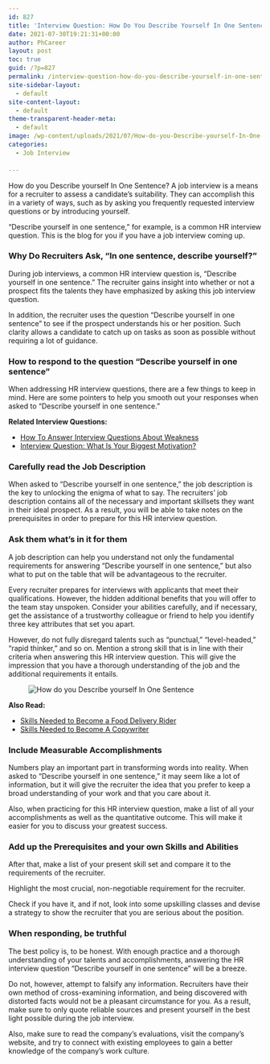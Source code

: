 ```yaml
---
id: 827
title: 'Interview Question: How Do You Describe Yourself In One Sentence?'
date: 2021-07-30T19:21:31+00:00
author: PhCareer
layout: post
toc: true
guid: /?p=827
permalink: /interview-question-how-do-you-describe-yourself-in-one-sentence/
site-sidebar-layout:
  - default
site-content-layout:
  - default
theme-transparent-header-meta:
  - default
image: /wp-content/uploads/2021/07/How-do-you-Describe-yourself-In-One-Sentence-1.jpg
categories:
  - Job Interview

---
```

How do you Describe yourself In One Sentence? A job interview is a means for a recruiter to assess a candidate&#8217;s suitability. They can accomplish this in a variety of ways, such as by asking you frequently requested interview questions or by introducing yourself.

“Describe yourself in one sentence,” for example, is a common HR interview question. This is the blog for you if you have a job interview coming up.

### **Why Do Recruiters Ask, &#8220;In one sentence, describe yourself?&#8221;**

During job interviews, a common HR interview question is, &#8220;Describe yourself in one sentence.&#8221; The recruiter gains insight into whether or not a prospect fits the talents they have emphasized by asking this job interview question.

In addition, the recruiter uses the question &#8220;Describe yourself in one sentence&#8221; to see if the prospect understands his or her position. Such clarity allows a candidate to catch up on tasks as soon as possible without requiring a lot of guidance.

### **How to respond to the question &#8220;Describe yourself in one sentence&#8221;**

When addressing HR interview questions, there are a few things to keep in mind. Here are some pointers to help you smooth out your responses when asked to &#8220;Describe yourself in one sentence.&#8221;

**Related Interview Questions:**

  * [How To Answer Interview Questions About Weakness](/how-to-answer-interview-questions-about-weakness/)
  * [Interview Question: What Is Your Biggest Motivation?](/interview-question-what-is-your-biggest-motivation/)

### **Carefully read the Job Description**

When asked to &#8220;Describe yourself in one sentence,&#8221; the job description is the key to unlocking the enigma of what to say. The recruiters&#8217; job description contains all of the necessary and important skillsets they want in their ideal prospect. As a result, you will be able to take notes on the prerequisites in order to prepare for this HR interview question.

### **Ask them what&#8217;s in it for them**

A job description can help you understand not only the fundamental requirements for answering &#8220;Describe yourself in one sentence,&#8221; but also what to put on the table that will be advantageous to the recruiter.

Every recruiter prepares for interviews with applicants that meet their qualifications. However, the hidden additional benefits that you will offer to the team stay unspoken. Consider your abilities carefully, and if necessary, get the assistance of a trustworthy colleague or friend to help you identify three key attributes that set you apart.

However, do not fully disregard talents such as &#8220;punctual,&#8221; &#8220;level-headed,&#8221; &#8220;rapid thinker,&#8221; and so on. Mention a strong skill that is in line with their criteria when answering this HR interview question. This will give the impression that you have a thorough understanding of the job and the additional requirements it entails.

<figure class="wp-block-image size-large">

<img loading="lazy" width="800" height="450" src="/wp-content/uploads/2021/07/How-do-you-Describe-yourself-In-One-Sentence.jpg" alt="How do you Describe yourself In One Sentence" class="wp-image-828" srcset="/wp-content/uploads/2021/07/How-do-you-Describe-yourself-In-One-Sentence.jpg 800w, /wp-content/uploads/2021/07/How-do-you-Describe-yourself-In-One-Sentence-300x169.jpg 300w, /wp-content/uploads/2021/07/How-do-you-Describe-yourself-In-One-Sentence-768x432.jpg 768w" sizes="(max-width: 800px) 100vw, 800px" /> </figure> 



**Also Read:**

  * [Skills Needed to Become a Food Delivery Rider](/skills-needed-to-become-a-food-delivery-rider/)
  * [Skills Needed to Become A Copywriter](/skills-needed-to-become-a-copywriter/)

### **Include Measurable Accomplishments**

Numbers play an important part in transforming words into reality. When asked to &#8220;Describe yourself in one sentence,&#8221; it may seem like a lot of information, but it will give the recruiter the idea that you prefer to keep a broad understanding of your work and that you care about it.

Also, when practicing for this HR interview question, make a list of all your accomplishments as well as the quantitative outcome. This will make it easier for you to discuss your greatest success.

### **Add up the Prerequisites and your own Skills and Abilities**

After that, make a list of your present skill set and compare it to the requirements of the recruiter.

Highlight the most crucial, non-negotiable requirement for the recruiter.

Check if you have it, and if not, look into some upskilling classes and devise a strategy to show the recruiter that you are serious about the position.

### **When responding, be truthful**

The best policy is, to be honest. With enough practice and a thorough understanding of your talents and accomplishments, answering the HR interview question &#8220;Describe yourself in one sentence&#8221; will be a breeze.

Do not, however, attempt to falsify any information. Recruiters have their own method of cross-examining information, and being discovered with distorted facts would not be a pleasant circumstance for you. As a result, make sure to only quote reliable sources and present yourself in the best light possible during the job interview.

Also, make sure to read the company&#8217;s evaluations, visit the company&#8217;s website, and try to connect with existing employees to gain a better knowledge of the company&#8217;s work culture.
